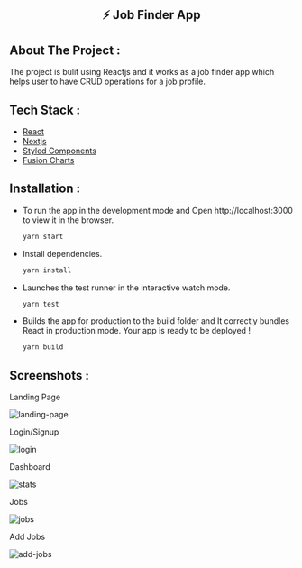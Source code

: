 <p align="center">
    <h2 align="center">⚡️ Job Finder App</h2>
</p>

## About The Project :

The project is bulit using Reactjs and it works as a job finder app which helps user to have CRUD operations for a job profile.

## Tech Stack :

* [React](https://reactjs.org/)
* [Nextjs](https://nextjs.org//)
* [Styled Components](https://styled-components.com/)
* [Fusion Charts](https://www.fusioncharts.com/)

## Installation :

* To run the app in the development mode and Open http://localhost:3000 to view it in the browser.

    ```sh
    yarn start
    ```

* Install dependencies.

    ```sh
    yarn install
    ```
 
* Launches the test runner in the interactive watch mode.

    ```sh
    yarn test
    ```

* Builds the app for production to the build folder and It correctly bundles React in production mode. Your app is ready to be deployed !

    ```sh
    yarn build
    ```
 
 ## Screenshots :
 
 <p align="left">Landing Page</p>
 <img src="./src/assets/images/1.png" alt="landing-page">
 
 <p align="left">Login/Signup</p>
 <img src="./src/assets/images/2.png" alt="login">
 
 <p align="left">Dashboard</p>
 <img src="./src/assets/images/3.png" alt="stats">
 
 <p align="left">Jobs</p>
 <img src="./src/assets/images/4.png" alt="jobs">
 
 <p align="left">Add Jobs</p>
 <img src="./src/assets/images/5.png" alt="add-jobs">
